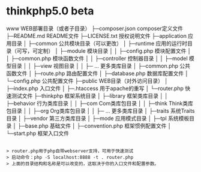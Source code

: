 thinkphp5.0 beta
===============

www  WEB部署目录（或者子目录）
├─composer.json         composer定义文件
├─README.md             README文件
├─LICENSE.txt           授权说明文件
├─application           应用目录
│  ├─common             公共模块目录（可以更改）
│  ├─runtime            应用的运行时目录（可写，可定制）
│  ├─module             模块目录
│  │  ├─config.php      模块配置文件
│  │  ├─common.php      模块函数文件
│  │  ├─controller      控制器目录
│  │  ├─model           模型目录
│  │  ├─view            视图目录
│  │  ├─ ...            更多类库目录
│  ├─common.php         公共函数文件
│  ├─route.php          路由配置文件
│  ├─database.php       数据库配置文件
│  └─config.php         公共配置文件
├─public                WEB目录（对外访问目录）
│  ├─index.php          入口文件
│  ├─.htaccess          用于apache的重写
│  └─router.php         快速测试文件
├─thinkphp              框架系统目录
│  ├─library            框架类库目录
│  │  ├─behavior        行为类库目录
│  │  ├─com             Com类库包目录
│  │  ├─think           Think类库包目录
│  │  ├─org             Org类库包目录
│  │  ├─ ...            更多类库目录
│  ├─traits             系统Traits目录
│  ├─vendor             第三方类库目录
│  ├─mode               应用模式目录
│  ├─tpl                系统模板目录
│  ├─base.php           基础文件
│  ├─convention.php     框架惯例配置文件
│  └─start.php          框架入口文件
~~~

> router.php用于php自带webserver支持，可用于快速测试
> 启动命令：php -S localhost:8888 -t . router.php
> 上面的目录结构和名称是可以改变的，这取决于你的入口文件和配置参数。



